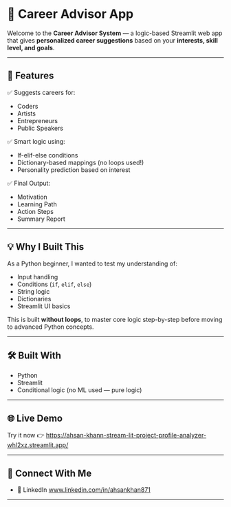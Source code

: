 # 🎯 Career Advisor App

Welcome to the **Career Advisor System** — a logic-based Streamlit web app that gives **personalized career suggestions** based on your **interests, skill level, and goals**.

---

## 🚀 Features

✅ Suggests careers for:
- Coders
- Artists
- Entrepreneurs
- Public Speakers

✅ Smart logic using:
- If-elif-else conditions
- Dictionary-based mappings (no loops used!)
- Personality prediction based on interest

✅ Final Output:
- Motivation
- Learning Path
- Action Steps
- Summary Report

---

## 💡 Why I Built This

As a Python beginner, I wanted to test my understanding of:
- Input handling
- Conditions (`if`, `elif`, `else`)
- String logic
- Dictionaries
- Streamlit UI basics

This is built **without loops**, to master core logic step-by-step before moving to advanced Python concepts.

---

## 🛠️ Built With

- Python
- Streamlit
- Conditional logic (no ML used — pure logic)

---

## 🌐 Live Demo

Try it now 👉 https://ahsan-khann-stream-lit-project-profile-analyzer-whl2xz.streamlit.app/ 

---

## 🤝 Connect With Me

- 💼 LinkedIn www.linkedin.com/in/ahsankhan871

---
